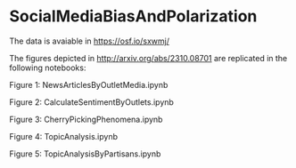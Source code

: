 # SocialMediaBiasAndPolarization

The data is avaiable in https://osf.io/sxwmj/ 

The figures depicted in http://arxiv.org/abs/2310.08701 are replicated in the following notebooks:

  Figure 1: NewsArticlesByOutletMedia.ipynb
  
  Figure 2: CalculateSentimentByOutlets.ipynb
  
  Figure 3: CherryPickingPhenomena.ipynb
  
  Figure 4: TopicAnalysis.ipynb
  
  Figure 5: TopicAnalysisByPartisans.ipynb
